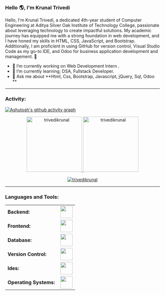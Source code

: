 <link rel="stylesheet" type='text/css' href="https://cdn.jsdelivr.net/gh/devicons/devicon@latest/devicon.min.css" />

### Hello 🌎, I'm Krunal Trivedi

Hello, I'm Krunal Trivedi, a dedicated 4th-year student of Computer Engineering at Aditya Silver Oak Institute of Technology College, passionate about leveraging technology to create impactful solutions. My academic journey has equipped me with a strong foundation in web development, and I have honed my skills in HTML, CSS, JavaScript, and Bootstrap. Additionally, I am proficient in using GitHub for version control, Visual Studio Code as my go-to IDE, and Odoo for business application development and management. 🚀


  - 🔭 I’m currently working on Web Development Intern .
  - 🌱 I’m currently learning; DSA, Fullstack Developer.
  - 💬 Ask me about **Html, Css, Bootstrap, Javascript, jQuery, Sql, Odoo **




------
<h3 align="left">Activity:</h3>

[![Ashutosh's github activity graph](https://github-readme-activity-graph.vercel.app/graph?username=trivedikrunal&bg_color=100f0f&color=4c5e9e&line=4c569e&point=403e41&area=true&hide_border=true)](https://github.com/ashutosh00710/github-readme-activity-graph)

<div align="center">
  <a href="https://github.com/trivedikrunal">
    <img height="180em" src="https://github-readme-stats.vercel.app/api/top-langs?username=trivedikrunal&show_icons=true&locale=en&layout=compact&theme=tokyonight" alt="trivedikrunal"/>
    <img height="180em" src="https://github-readme-stats.vercel.app/api?username=trivedikrunal&show_icons=true&locale=en&layout=compact&theme=tokyonight" alt="trivedikrunal"/>
  </a>
</div>
<p align="center">
  <a href="https://github.com/trivedikrunal">
    <img src="https://github-readme-streak-stats.herokuapp.com/?user=trivedikrunal&&theme=tokyonight" alt="trivedikrunal" />
  </a>
</p>

------
<h3 align="left">Languages and Tools:</h3>
<table>
    <tr>
        <td style="font-weight: bold; padding-right: 10px; vertical-align: center; border: none;">Backend:</td>
        <td><img height="40" src="https://skillicons.dev/icons?i=python,nodejs"/></td>
    </tr>
    <tr>
        <td style="font-weight: bold; padding-right: 10px; vertical-align: center;">Frontend:</td>
        <td><img height="40" src="https://skillicons.dev/icons?i=bootstrap,html,css,js"/></td>
    </tr>
    <tr>
        <td style="font-weight: bold; padding-right: 10px; vertical-align: center; border: none;">Database:</td>
        <td><img height="40" src="https://skillicons.dev/icons?i=mysql"/></td>
    </tr>
    <tr>
        <td style="font-weight: bold; padding-right: 10px; vertical-align: center; border: none;">Version Control:</td>
        <td><img height="40" src="https://skillicons.dev/icons?i=git,github,gitlab"/></td>
    </tr>
    <tr>
        <td style="font-weight: bold; padding-right: 10px; vertical-align: center; border: none;">Ides:</td>
        <td><img height="40" src="https://skillicons.dev/icons?i=vscode,visualstudio,sublime"/></td>
    </tr>
    <tr>
        <td style="font-weight: bold; padding-right: 10px; vertical-align: center; border: none;">Operating Systems:</td>
        <td><img height="40" src="https://skillicons.dev/icons?i=windows,ubuntu"/></td>
    </tr>
</table>
